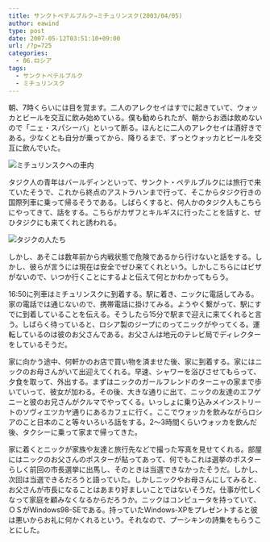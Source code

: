 ```yaml
---
title: サンクトペテルブルク⇒ミチュリンスク(2003/04/05)
author: eawind
type: post
date: 2007-05-12T03:51:10+09:00
url: /?p=725
categories:
  - 06.ロシア
tags:
  - サンクトペテルブルク
  - ミチュリンスク
---
```

朝、7時くらいには目を覚ます。二人のアレクセイはすでに起きていて、ウォッカとビールを交互に飲み始めている。僕も勧められたが、朝からお酒は飲めないので「ニェ・スパシーバ」といって断る。ほんとに二人のアレクセイは酒好きである。少なくとも自分が乗ってから、降りるまで、ずっとウォッカとビールを交互に飲んでいた。

![ミチュリンスクへの車内](/img/wp/2007/05/200304051317221.jpg)

タジク人の青年はバールディンといって、サンクト・ペテルブルクには旅行で来ていたそうで、これから終点のアストラハンまで行って、そこからタジク行きの国際列車に乗って帰るそうである。しばらくすると、何人かのタジク人もこちらにやってきて、話をする。こちらがカザフとキルギスに行ったことを話すと、ぜひタジクにも来てくれと誘われる。

![タジクの人たち](/img/wp/2007/05/200304051631021.jpg)

しかし、あそこは数年前から内戦状態で危険であるから行けないと話をする。しかし、彼らが言うには現在は安全でぜひ来てくれという。しかしこちらにはビザがないので、いつか行くことにするよと伝えて何とかわかってもらう。

16:50に列車はミチュリンスクに到着する。駅に着き、ニックに電話してみる。家の電話では通じないので、携帯電話に掛けてみる。ようやく繋がって、駅にすでに到着していることを伝える。そうしたら15分で駅まで迎えに来てくれると言う。しばらく待っていると、ロシア製のジープにのってニックがやってくる。運転しているのは彼のお父さんである。お父さんは地元のテレビ局でディレクターをしているそうだ。

家に向かう途中、何軒かのお店で買い物を済ませた後、家に到着する。家にはニックのお母さんがいて出迎えてくれる。早速、シャワーを浴びさせてもらって、夕食を取って、外出する。まずはニックのガールフレンドのターニャの家まで歩いていって、彼女が加わる。その後、大きな通りに出て、ニックの友達のエフゲニーと彼のお兄さんがクルマでやってくる。いっしょに乗り込みメインストリートのソヴィエツカヤ通りにあるカフェに行く。ここでウォッカを飲みながらロシアのこと日本のこと等々いろいろ話をする。2～3時間くらいウォッカを飲んだ後、タクシーに乗って家まで帰ってきた。

家に着くとニックが家族や友達と旅行先などで撮った写真を見せてくれる。部屋にはニックのお父さんのポスターが貼ってあって、何でもこれは選挙のポスターらしく前回の市長選挙に出馬し、そのときは当選できなかったそうだ。しかし、次回は当選できるだろうと語っていた。しかしニックやお母さんにしてみると、お父さんが市長になることはあまり好ましいことではないそうだ。仕事が忙しくなって家庭を顧みなくなるからだろうか。ニックはコンピュータを持っていて、ＯＳがWindows98-SEである。持っていたWindows-XPをプレゼントすると彼は悪いからお礼に何かくれるという。それなので、プーシキンの詩集をもらうことにした。
